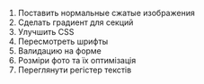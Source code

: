 1. Поставить нормальные сжатые изображения
2. Сделать градиент для секций
3. Улучшить CSS
4. Пересмотреть шрифты
5. Валидацию на форме
6. Розміри фото та їх оптимізація
7. Переглянути регістер текстів
